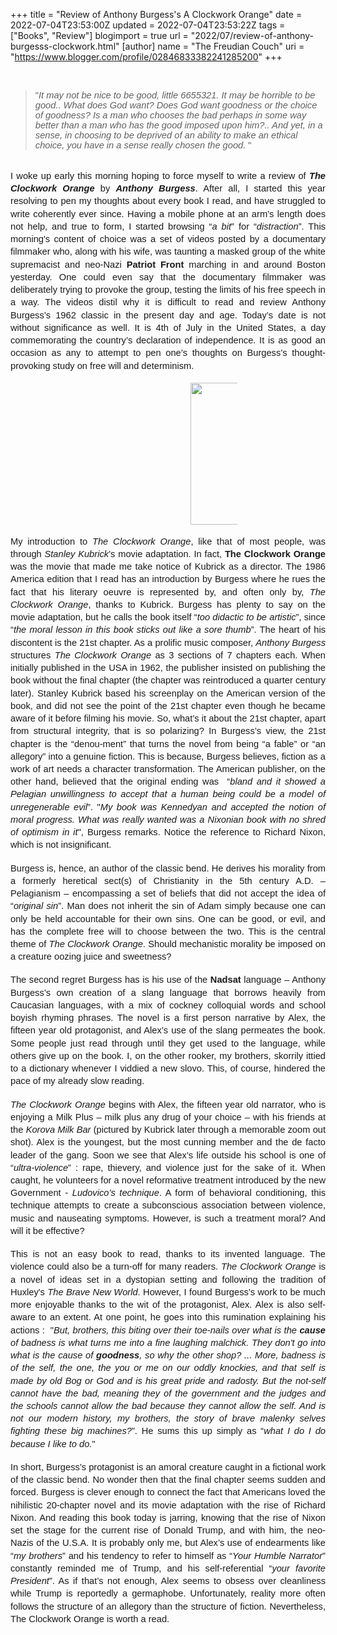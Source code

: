 +++
title = "Review of Anthony Burgess's A Clockwork Orange"
date = 2022-07-04T23:53:00Z
updated = 2022-07-04T23:53:22Z
tags = ["Books", "Review"]
blogimport = true 
url = "2022/07/review-of-anthony-burgesss-clockwork.html"
[author]
	name = "The Freudian Couch"
	uri = "https://www.blogger.com/profile/02846833382241285200"
+++

<p>&nbsp;<span style="font-family: Arial; font-size: 11pt; font-variant-east-asian: normal; font-variant-numeric: normal; vertical-align: baseline; white-space: pre-wrap;"></span></p><blockquote><span style="font-family: Arial; font-size: 11pt; font-variant-east-asian: normal; font-variant-numeric: normal; vertical-align: baseline; white-space: pre-wrap;">"</span><span style="font-family: Arial; font-size: 11pt; font-style: italic; font-variant-east-asian: normal; font-variant-numeric: normal; vertical-align: baseline; white-space: pre-wrap;">It may not be nice to be good, little 6655321. It may be horrible to be good.. What does God want? Does God want goodness or the choice of goodness? Is a man who chooses the bad perhaps in some way better than a man who has the good imposed upon him?.. And yet, in a sense, in choosing to be deprived of an ability to make an ethical choice, you have in a sense really chosen the good.</span><span style="font-family: Arial; font-size: 11pt; font-variant-east-asian: normal; font-variant-numeric: normal; vertical-align: baseline; white-space: pre-wrap;"> "</span></blockquote><span style="font-family: Arial; font-size: 11pt; font-variant-east-asian: normal; font-variant-numeric: normal; vertical-align: baseline; white-space: pre-wrap;"></span><p></p><span id="docs-internal-guid-adb5645b-7fff-e3bc-a1f4-efd2d0a6833c"><br /><p dir="ltr" style="line-height: 1.38; margin-bottom: 0pt; margin-top: 0pt; text-align: justify;"><span style="font-family: Arial; font-size: 11pt; font-variant-east-asian: normal; font-variant-numeric: normal; vertical-align: baseline; white-space: pre-wrap;">I woke up early this morning hoping to force myself to write a review of </span><span style="font-family: Arial; font-size: 11pt; font-style: italic; font-variant-east-asian: normal; font-variant-numeric: normal; font-weight: 700; vertical-align: baseline; white-space: pre-wrap;">The Clockwork Orange</span><span style="font-family: Arial; font-size: 11pt; font-variant-east-asian: normal; font-variant-numeric: normal; vertical-align: baseline; white-space: pre-wrap;"> by </span><span style="font-family: Arial; font-size: 11pt; font-style: italic; font-variant-east-asian: normal; font-variant-numeric: normal; font-weight: 700; vertical-align: baseline; white-space: pre-wrap;">Anthony Burgess</span><span style="font-family: Arial; font-size: 11pt; font-variant-east-asian: normal; font-variant-numeric: normal; vertical-align: baseline; white-space: pre-wrap;">. After all, I started this year resolving to pen my thoughts about every book I read, and have struggled to write coherently ever since. Having a mobile phone at an arm’s length does not help, and true to form, I started browsing “</span><span style="font-family: Arial; font-size: 11pt; font-style: italic; font-variant-east-asian: normal; font-variant-numeric: normal; vertical-align: baseline; white-space: pre-wrap;">a bit</span><span style="font-family: Arial; font-size: 11pt; font-variant-east-asian: normal; font-variant-numeric: normal; vertical-align: baseline; white-space: pre-wrap;">” for “</span><span style="font-family: Arial; font-size: 11pt; font-style: italic; font-variant-east-asian: normal; font-variant-numeric: normal; vertical-align: baseline; white-space: pre-wrap;">distraction</span><span style="font-family: Arial; font-size: 11pt; font-variant-east-asian: normal; font-variant-numeric: normal; vertical-align: baseline; white-space: pre-wrap;">”. This morning's content of choice was a set of videos posted by a documentary filmmaker who, along with his wife, was taunting a masked group of the white supremacist and neo-Nazi </span><span style="font-family: Arial; font-size: 11pt; font-variant-east-asian: normal; font-variant-numeric: normal; font-weight: 700; vertical-align: baseline; white-space: pre-wrap;">Patriot Front</span><span style="font-family: Arial; font-size: 11pt; font-variant-east-asian: normal; font-variant-numeric: normal; vertical-align: baseline; white-space: pre-wrap;"> marching in and around Boston yesterday. One could even say that the documentary filmmaker was deliberately trying to provoke the group, testing the limits of his free speech in a way. The videos distil why it is difficult to read and review Anthony Burgess’s 1962 classic in the present day and age. Today’s date is not without significance as well. It is 4th of July in the United States, a day commemorating the country’s declaration of independence. It is as good an occasion as any to attempt to pen one’s thoughts on Burgess’s thought-provoking study on free will and determinism.</span></p><br /><p dir="ltr" style="line-height: 1.38; margin-bottom: 0pt; margin-left: 108pt; margin-top: 0pt; text-indent: 36pt;"><span style="font-family: Arial; font-size: 11pt; font-variant-east-asian: normal; font-variant-numeric: normal; vertical-align: baseline; white-space: pre-wrap;"><span style="border: none; display: inline-block; height: 227px; overflow: hidden; width: 171px;"><img height="227" src="https://lh5.googleusercontent.com/V4r25UAmu-ms9CiyjG8eRwCJDWcrw76XR_ujG00um9mp5hpj3mnH1mkv1bEYuprHuI-dcUZLoVYaXW4ax-xoXMgG38Zt9uAfZWZpfadwYXEZ4icV-wLbYilgSOWw9npd7gCayHveBoCzttt21Zk" style="margin-left: 0px; margin-top: 0px;" width="171" /></span></span></p><br /><p dir="ltr" style="line-height: 1.38; margin-bottom: 0pt; margin-top: 0pt; text-align: justify;"><span style="font-family: Arial; font-size: 11pt; font-variant-east-asian: normal; font-variant-numeric: normal; vertical-align: baseline; white-space: pre-wrap;">My introduction to </span><span style="font-family: Arial; font-size: 11pt; font-style: italic; font-variant-east-asian: normal; font-variant-numeric: normal; vertical-align: baseline; white-space: pre-wrap;">The Clockwork Orange</span><span style="font-family: Arial; font-size: 11pt; font-variant-east-asian: normal; font-variant-numeric: normal; vertical-align: baseline; white-space: pre-wrap;">, like that of most people, was through </span><span style="font-family: Arial; font-size: 11pt; font-style: italic; font-variant-east-asian: normal; font-variant-numeric: normal; vertical-align: baseline; white-space: pre-wrap;">Stanley Kubrick</span><span style="font-family: Arial; font-size: 11pt; font-variant-east-asian: normal; font-variant-numeric: normal; vertical-align: baseline; white-space: pre-wrap;">’s movie adaptation. In fact, <b>The Clockwork Orange</b> was the movie that made me take notice of Kubrick as a director. The 1986 America edition that I read has an introduction by Burgess where he rues the fact that his literary oeuvre is represented by, and often only by, </span><span style="font-family: Arial; font-size: 11pt; font-style: italic; font-variant-east-asian: normal; font-variant-numeric: normal; vertical-align: baseline; white-space: pre-wrap;">The Clockwork Orange</span><span style="font-family: Arial; font-size: 11pt; font-variant-east-asian: normal; font-variant-numeric: normal; vertical-align: baseline; white-space: pre-wrap;">, thanks to Kubrick. Burgess has plenty to say on the movie adaptation, but he calls the book itself “</span><span style="font-family: Arial; font-size: 11pt; font-style: italic; font-variant-east-asian: normal; font-variant-numeric: normal; vertical-align: baseline; white-space: pre-wrap;">too didactic to be artistic</span><span style="font-family: Arial; font-size: 11pt; font-variant-east-asian: normal; font-variant-numeric: normal; vertical-align: baseline; white-space: pre-wrap;">”, since “</span><span style="font-family: Arial; font-size: 11pt; font-style: italic; font-variant-east-asian: normal; font-variant-numeric: normal; vertical-align: baseline; white-space: pre-wrap;">the moral lesson in this book sticks out like a sore thumb</span><span style="font-family: Arial; font-size: 11pt; font-variant-east-asian: normal; font-variant-numeric: normal; vertical-align: baseline; white-space: pre-wrap;">”. The heart of his discontent is the 21st chapter. As a prolific music composer, </span><span style="font-family: Arial; font-size: 11pt; font-style: italic; font-variant-east-asian: normal; font-variant-numeric: normal; vertical-align: baseline; white-space: pre-wrap;">Anthony Burgess</span><span style="font-family: Arial; font-size: 11pt; font-variant-east-asian: normal; font-variant-numeric: normal; vertical-align: baseline; white-space: pre-wrap;"> structures </span><span style="font-family: Arial; font-size: 11pt; font-style: italic; font-variant-east-asian: normal; font-variant-numeric: normal; vertical-align: baseline; white-space: pre-wrap;">The Clockwork Orange</span><span style="font-family: Arial; font-size: 11pt; font-variant-east-asian: normal; font-variant-numeric: normal; vertical-align: baseline; white-space: pre-wrap;"> as 3 sections of 7 chapters each. When initially published in the USA in 1962, the publisher insisted on publishing the book without the final chapter (the chapter was reintroduced a quarter century later). Stanley Kubrick based his screenplay on the American version of the book, and did not see the point of the 21st chapter even though he became aware of it before filming his movie. So, what’s it about the 21st chapter, apart from structural integrity, that is so polarizing? In Burgess’s view, the 21st chapter is the “denou-ment” that turns the novel from being “a fable” or “an allegory” into a genuine fiction. This is because, Burgess believes, fiction as a work of art needs a character transformation. The American publisher, on the other hand, believed that the original ending was&nbsp; “</span><span style="font-family: Arial; font-size: 11pt; font-style: italic; font-variant-east-asian: normal; font-variant-numeric: normal; vertical-align: baseline; white-space: pre-wrap;">bland and it showed a Pelagian unwillingness to accept that a human being could be a model of unregenerable evil</span><span style="font-family: Arial; font-size: 11pt; font-variant-east-asian: normal; font-variant-numeric: normal; vertical-align: baseline; white-space: pre-wrap;">”. "</span><span style="font-family: Arial; font-size: 11pt; font-style: italic; font-variant-east-asian: normal; font-variant-numeric: normal; vertical-align: baseline; white-space: pre-wrap;">My book was Kennedyan and accepted the notion of moral progress. What was really wanted was a Nixonian book with no shred of optimism in it</span><span style="font-family: Arial; font-size: 11pt; font-variant-east-asian: normal; font-variant-numeric: normal; vertical-align: baseline; white-space: pre-wrap;">", Burgess remarks. Notice the reference to Richard Nixon, which is not insignificant.</span></p><div style="text-align: justify;"><br /></div><p dir="ltr" style="line-height: 1.38; margin-bottom: 0pt; margin-top: 0pt; text-align: justify;"><span style="font-family: Arial; font-size: 11pt; font-variant-east-asian: normal; font-variant-numeric: normal; vertical-align: baseline; white-space: pre-wrap;">Burgess is, hence, an author of the classic bend. He derives his morality from a formerly heretical sect(s) of Christianity in the 5th century A.D. – Pelagianism – encompassing a set of beliefs that did not accept the idea of “</span><span style="font-family: Arial; font-size: 11pt; font-style: italic; font-variant-east-asian: normal; font-variant-numeric: normal; vertical-align: baseline; white-space: pre-wrap;">original sin</span><span style="font-family: Arial; font-size: 11pt; font-variant-east-asian: normal; font-variant-numeric: normal; vertical-align: baseline; white-space: pre-wrap;">”. Man does not inherit the sin of Adam simply because one can only be held accountable for their own sins. One can be good, or evil, and has the complete free will to choose between the two. This is the central theme of </span><span style="font-family: Arial; font-size: 11pt; font-style: italic; font-variant-east-asian: normal; font-variant-numeric: normal; vertical-align: baseline; white-space: pre-wrap;">The Clockwork Orange</span><span style="font-family: Arial; font-size: 11pt; font-variant-east-asian: normal; font-variant-numeric: normal; vertical-align: baseline; white-space: pre-wrap;">. Should mechanistic morality be imposed on a creature oozing juice and sweetness?&nbsp;</span></p><div style="text-align: justify;"><br /></div><p dir="ltr" style="line-height: 1.38; margin-bottom: 0pt; margin-top: 0pt; text-align: justify;"><span style="font-family: Arial; font-size: 11pt; font-variant-east-asian: normal; font-variant-numeric: normal; vertical-align: baseline; white-space: pre-wrap;">The second regret Burgess has is his use of the </span><span style="font-family: Arial; font-size: 11pt; font-variant-east-asian: normal; font-variant-numeric: normal; font-weight: 700; vertical-align: baseline; white-space: pre-wrap;">Nadsat </span><span style="font-family: Arial; font-size: 11pt; font-variant-east-asian: normal; font-variant-numeric: normal; vertical-align: baseline; white-space: pre-wrap;">language – Anthony Burgess’s own creation of a slang language that borrows heavily from Caucasian languages, with a mix of cockney colloquial words and school boyish rhyming phrases. The novel is a first person narrative by Alex, the fifteen year old protagonist, and Alex’s use of the slang permeates the book. Some people just read through until they get used to the language, while others give up on the book. I, on the other rooker, my brothers, skorrily ittied to a dictionary whenever I viddied a new slovo. This, of course, hindered the pace of my already slow reading.</span></p><div style="text-align: justify;"><br /></div><p dir="ltr" style="line-height: 1.38; margin-bottom: 0pt; margin-top: 0pt; text-align: justify;"><span style="font-family: Arial; font-size: 11pt; font-variant-east-asian: normal; font-variant-numeric: normal; vertical-align: baseline; white-space: pre-wrap;"><i>The Clockwork Orange</i> begins with Alex, the fifteen year old narrator, who is enjoying a Milk Plus – milk plus any drug of your choice – with his friends at the <i>Korova Milk Bar </i>(pictured by Kubrick later through a memorable zoom out shot). Alex is the youngest, but the most cunning member and the de facto leader of the gang. Soon we see that Alex’s life outside his school is one of “</span><span style="font-family: Arial; font-size: 11pt; font-style: italic; font-variant-east-asian: normal; font-variant-numeric: normal; vertical-align: baseline; white-space: pre-wrap;">ultra-violence</span><span style="font-family: Arial; font-size: 11pt; font-variant-east-asian: normal; font-variant-numeric: normal; vertical-align: baseline; white-space: pre-wrap;">” : rape, thievery, and violence just for the sake of it. When caught, he volunteers for a novel reformative treatment introduced by the new Government - </span><span style="font-family: Arial; font-size: 11pt; font-style: italic; font-variant-east-asian: normal; font-variant-numeric: normal; vertical-align: baseline; white-space: pre-wrap;">Ludovico’s technique</span><span style="font-family: Arial; font-size: 11pt; font-variant-east-asian: normal; font-variant-numeric: normal; vertical-align: baseline; white-space: pre-wrap;">. A form of behavioral conditioning, this technique attempts to create a subconscious association between violence, music and nauseating symptoms. However, is such a treatment moral? And will it be effective? </span></p><div style="text-align: justify;"><br /></div><p dir="ltr" style="line-height: 1.38; margin-bottom: 0pt; margin-top: 0pt; text-align: justify;"><span style="font-family: Arial; font-size: 11pt; font-variant-east-asian: normal; font-variant-numeric: normal; vertical-align: baseline; white-space: pre-wrap;">This is not an easy book to read, thanks to its invented language. The violence could also be a turn-off for many readers. <i>The Clockwork Orange</i> is a novel of ideas set in a dystopian setting and following the tradition of Huxley's </span><span style="font-family: Arial; font-size: 11pt; font-style: italic; font-variant-east-asian: normal; font-variant-numeric: normal; vertical-align: baseline; white-space: pre-wrap;">The Brave New World</span><span style="font-family: Arial; font-size: 11pt; font-variant-east-asian: normal; font-variant-numeric: normal; vertical-align: baseline; white-space: pre-wrap;">. However, I found Burgess’s work to be much more enjoyable thanks to the wit of the protagonist, Alex. Alex is also self-aware to an extent. At one point, he goes into this rumination explaining his actions :&nbsp; "</span><span style="font-family: Arial; font-size: 11pt; font-style: italic; font-variant-east-asian: normal; font-variant-numeric: normal; vertical-align: baseline; white-space: pre-wrap;">But, brothers, this biting over their toe-nails over what is the </span><span style="font-family: Arial; font-size: 11pt; font-style: italic; font-variant-east-asian: normal; font-variant-numeric: normal; font-weight: 700; vertical-align: baseline; white-space: pre-wrap;">cause </span><span style="font-family: Arial; font-size: 11pt; font-style: italic; font-variant-east-asian: normal; font-variant-numeric: normal; vertical-align: baseline; white-space: pre-wrap;">of badness is what turns me into a fine laughing malchick. They don't go into what is the cause of </span><span style="font-family: Arial; font-size: 11pt; font-style: italic; font-variant-east-asian: normal; font-variant-numeric: normal; font-weight: 700; vertical-align: baseline; white-space: pre-wrap;">goodness</span><span style="font-family: Arial; font-size: 11pt; font-style: italic; font-variant-east-asian: normal; font-variant-numeric: normal; vertical-align: baseline; white-space: pre-wrap;">, so why the other shop? ... More, badness is of the self, the one, the you or me on our oddly knockies, and that self is made by old Bog or God and is his great pride and radosty. But the not-self cannot have the bad, meaning they of the government and the judges and the schools cannot allow the bad because they cannot allow the self. And is not our modern history, my brothers, the story of brave malenky selves fighting these big machines?</span><span style="font-family: Arial; font-size: 11pt; font-variant-east-asian: normal; font-variant-numeric: normal; vertical-align: baseline; white-space: pre-wrap;">”. He sums this up simply as “</span><span style="font-family: Arial; font-size: 11pt; font-style: italic; font-variant-east-asian: normal; font-variant-numeric: normal; vertical-align: baseline; white-space: pre-wrap;">what I do I do because I like to do.</span><span style="font-family: Arial; font-size: 11pt; font-variant-east-asian: normal; font-variant-numeric: normal; vertical-align: baseline; white-space: pre-wrap;">"&nbsp;</span></p><div style="text-align: justify;"><br /></div><p dir="ltr" style="line-height: 1.38; margin-bottom: 0pt; margin-top: 0pt; text-align: justify;"><span style="font-family: Arial; font-size: 11pt; font-variant-east-asian: normal; font-variant-numeric: normal; vertical-align: baseline; white-space: pre-wrap;">In short, Burgess’s protagonist is an amoral creature caught in a fictional work of the classic bend. No wonder then that the final chapter seems sudden and forced. Burgess is clever enough to connect the fact that Americans loved the nihilistic 20-chapter novel and its movie adaptation with the rise of Richard Nixon. And reading this book today is jarring, knowing that the rise of Nixon set the stage for the current rise of Donald Trump, and with him, the neo-Nazis of the U.S.A. It is probably only me, but Alex’s use of endearments like “</span><span style="font-family: Arial; font-size: 11pt; font-style: italic; font-variant-east-asian: normal; font-variant-numeric: normal; vertical-align: baseline; white-space: pre-wrap;">my brothers</span><span style="font-family: Arial; font-size: 11pt; font-variant-east-asian: normal; font-variant-numeric: normal; vertical-align: baseline; white-space: pre-wrap;">” and his tendency to refer to himself as “</span><span style="font-family: Arial; font-size: 11pt; font-style: italic; font-variant-east-asian: normal; font-variant-numeric: normal; vertical-align: baseline; white-space: pre-wrap;">Your Humble Narrator</span><span style="font-family: Arial; font-size: 11pt; font-variant-east-asian: normal; font-variant-numeric: normal; vertical-align: baseline; white-space: pre-wrap;">” constantly reminded me of Trump, and his self-referential “</span><span style="font-family: Arial; font-size: 11pt; font-style: italic; font-variant-east-asian: normal; font-variant-numeric: normal; vertical-align: baseline; white-space: pre-wrap;">your favorite President</span><span style="font-family: Arial; font-size: 11pt; font-variant-east-asian: normal; font-variant-numeric: normal; vertical-align: baseline; white-space: pre-wrap;">”. As if that’s not enough, Alex seems to obsess over cleanliness while Trump is reportedly a germaphobe. Unfortunately, reality more often follows the structure of an allegory than the structure of fiction. Nevertheless, The Clockwork Orange is worth a read.</span></p><br /><br /></span>
